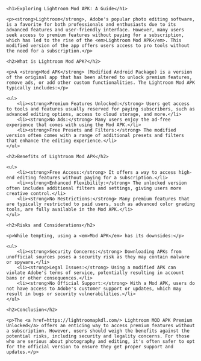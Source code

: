 <!DOCTYPE html>
<html lang="en">
<head>
    <meta charset="UTF-8">
    <meta name="viewport" content="width=device-width, initial-scale=1.0">
    <title>Lightroom Mod APK</title>
</head>
<body>

    <h1>Exploring Lightroom Mod APK: A Guide</h1>

    <p><strong>Lightroom</strong>, Adobe's popular photo editing software, is a favorite for both professionals and enthusiasts due to its advanced features and user-friendly interface. However, many users seek access to premium features without paying for a subscription, which has led to the rise of the <em>Lightroom Mod APK</em>. This modified version of the app offers users access to pro tools without the need for a subscription.</p>

    <h2>What is Lightroom Mod APK?</h2>

    <p>A <strong>Mod APK</strong> (Modified Android Package) is a version of the original app that has been altered to unlock premium features, remove ads, or add other custom functionalities. The Lightroom Mod APK typically includes:</p>

    <ul>
        <li><strong>Premium Features Unlocked:</strong> Users get access to tools and features usually reserved for paying subscribers, such as advanced editing options, access to cloud storage, and more.</li>
        <li><strong>No Ads:</strong> Many users enjoy the ad-free experience that comes with using the Mod APK.</li>
        <li><strong>Free Presets and Filters:</strong> The modified version often comes with a range of additional presets and filters that enhance the editing experience.</li>
    </ul>

    <h2>Benefits of Lightroom Mod APK</h2>

    <ul>
        <li><strong>Free Access:</strong> It offers a way to access high-end editing features without paying for a subscription.</li>
        <li><strong>Enhanced Flexibility:</strong> The unlocked version often includes additional filters and settings, giving users more creative control.</li>
        <li><strong>No Restrictions:</strong> Many premium features that are typically restricted to paid users, such as advanced color grading tools, are fully available in the Mod APK.</li>
    </ul>

    <h2>Risks and Considerations</h2>

    <p>While tempting, using a <em>Mod APK</em> has its downsides:</p>

    <ul>
        <li><strong>Security Concerns:</strong> Downloading APKs from unofficial sources poses a security risk as they may contain malware or spyware.</li>
        <li><strong>Legal Issues:</strong> Using a modified APK can violate Adobe's terms of service, potentially resulting in account bans or other consequences.</li>
        <li><strong>No Official Support:</strong> With a Mod APK, users do not have access to Adobe's customer support or updates, which may result in bugs or security vulnerabilities.</li>
    </ul>

    <h2>Conclusion</h2>

    <p>The <a href=https://lightroomapkdl.com/> Lightroom MOD APK Premium Unlocked</a> offers an enticing way to access premium features without a subscription. However, users should weigh the benefits against the potential risks, including security and legality concerns. For those who are serious about photography and editing, it's often safer to opt for the official version to ensure they get proper support and updates.</p>

</body>
</html>
